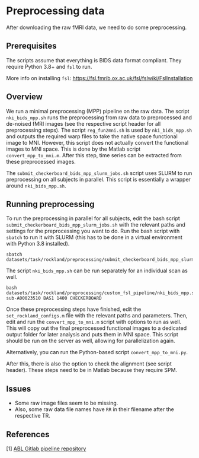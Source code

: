 # Preprocessing data

After downloading the raw fMRI data, we need to do some preprocessing.

## Prerequisites

The scripts assume that everything is BIDS data format compliant.
They require Python 3.8+ and `fsl` to run.

More info on installing `fsl`: https://fsl.fmrib.ox.ac.uk/fsl/fslwiki/FslInstallation

## Overview

We run a minimal preprocessing (MPP) pipeline on the raw data.
The script `nki_bids_mpp.sh` runs the preprocessing from raw data to preprocessed and de-noised fMRI images (see the respective script header for all preprocessing steps).
The script `reg_fun2mni.sh` is used by `nki_bids_mpp.sh` and outputs the required warp files to take the native space functional image to MNI.
However, this script does not actually convert the functional images to MNI space.
This is done by the Matlab script `convert_mpp_to_mni.m`.
After this step, time series can be extracted from these preprocessed images.

The `submit_checkerboard_bids_mpp_slurm_jobs.sh` script uses SLURM to run preprocessing on all subjects in parallel.
This script is essentially a wrapper around `nki_bids_mpp.sh`.

## Running preprocessing

To run the preprocessing in parallel for all subjects, edit the bash script `submit_checkerboard_bids_mpp_slurm_jobs.sh` with the relevant paths and settings for the preprocessing you want to do.
Run the bash script with `sbatch` to run it with SLURM (this has to be done in a virtual environment with Python 3.8 installed).

```
sbatch datasets/task/rockland/preprocessing/submit_checkerboard_bids_mpp_slurm_jobs.sh
```

The script `nki_bids_mpp.sh` can be run separately for an individual scan as well.

```
bash datasets/task/rockland/preprocessing/custom_fsl_pipeline/nki_bids_mpp.sh sub-A00023510 BAS1 1400 CHECKERBOARD
```

Once these preprocessing steps have finished, edit the `set_rockland_configs.m` file with the relevant paths and parameters.
Then, edit and run the `convert_mpp_to_mni.m` script with options to run as well.
This will copy out the final preprocessed functional images to a dedicated output folder for later analysis and puts them in MNI space.
This script should be run on the server as well, allowing for parallelization again.

Alternatively, you can run the Python-based script `convert_mpp_to_mni.py`.

After this, there is also the option to check the alignment (see script header).
These steps need to be in Matlab because they require SPM.

## Issues

* Some raw image files seem to be missing.
* Also, some raw data file names have `RR` in their filename after the respective TR.

## References
[1] [ABL Gitlab pipeline repository](https://gitlab.developers.cam.ac.uk/psychol/abg/pipeline_connectivity)
